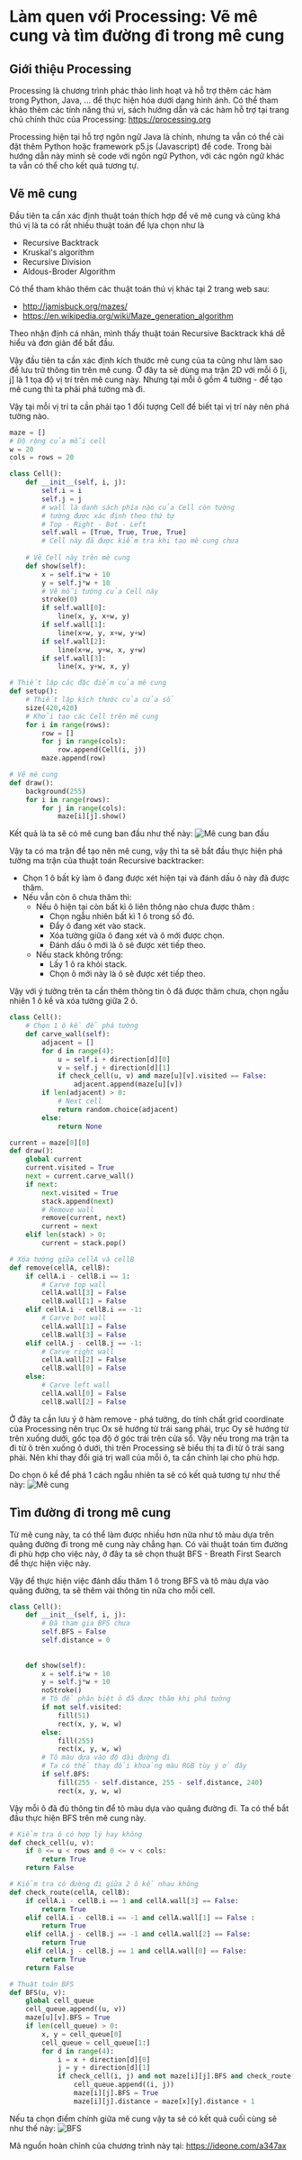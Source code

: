 # Làm quen với Processing: Vẽ mê cung và tìm đường đi trong mê cung

## Giới thiệu Processing
Processing là chương trình phác thảo linh hoạt và hỗ trợ thêm các hàm trong Python, Java, ... để thực hiện hóa dưới dạng hình ảnh. Có thể tham khảo thêm các tính năng thú vị, sách hướng dẫn và các hàm hỗ trợ tại trang chủ chính thức của Processing: https://processing.org

Processing hiện tại hỗ trợ ngôn ngữ Java là chính, nhưng ta vẫn có thể cài đặt thêm Python hoặc framework p5.js (Javascript) để code. Trong bài hướng dẫn này mình sẽ code với ngôn ngữ Python, với các ngôn ngữ khác ta vẫn có thể cho kết quả tương tự.

## Vẽ mê cung
Đầu tiên ta cần xác định thuật toán thích hợp để vẽ mê cung và cũng khá thú vị là ta có rất nhiều thuật toán để lựa chọn như là
- Recursive Backtrack
- Kruskal's algorithm
- Recursive Division
- Aldous-Broder Algorithm

Có thể tham khảo thêm các thuật toán thú vị khác tại 2 trang web sau:
- http://jamisbuck.org/mazes/
- https://en.wikipedia.org/wiki/Maze_generation_algorithm

Theo nhận định cá nhân, mình thấy thuật toán Recursive Backtrack khá dễ hiểu và đơn giản để bắt đầu.

Vậy đầu tiên ta cần xác định kích thước mê cung của ta cũng như làm sao để lưu trữ thông tin trên mê cung. Ở đây ta sẽ dùng ma trận 2D với mỗi ô [i, j] là 1 tọa độ vị trí trên mê cung này. Nhưng tại mỗi ô gồm 4 tường - để tạo mê cung thì ta phải phá tường mà đi. 

Vậy tại mỗi vị trí ta cần phải tạo 1 đối tượng Cell để biết tại vị trí này nên phá tường nào.

```python
maze = []
# Độ rộng của mỗi cell
w = 20
cols = rows = 20

class Cell():
    def __init__(self, i, j):
        self.i = i
        self.j = j
        # wall là danh sách phía nào của Cell còn tường
        # tường được xác định theo thứ tự
        # Top - Right - Bot - Left
        self.wall = [True, True, True, True]
        # Cell này đã được kiểm tra khi tạo mê cung chưa
    
    # Vẽ Cell này trên mê cung
    def show(self):
        x = self.i*w + 10
        y = self.j*w + 10
        # Vẽ mỗi tường của Cell này 
        stroke(0)
        if self.wall[0]:
            line(x, y, x+w, y)
        if self.wall[1]:
            line(x+w, y, x+w, y+w)
        if self.wall[2]:
            line(x+w, y+w, x, y+w)
        if self.wall[3]:
            line(x, y+w, x, y)

# Thiết lập các đặc điểm của mê cung
def setup():
    # Thiết lập kích thước của cửa sổ
    size(420,420)
    # Khởi tạo các Cell trên mê cung
    for i in range(rows):
        row = []
        for j in range(cols):
            row.append(Cell(i, j))
        maze.append(row)

# Vẽ mê cung
def draw():
    background(255)
    for i in range(rows):
        for j in range(cols):
            maze[i][j].show()
```
Kết quả là ta sẽ có mê cung ban đầu như thế này: 
![Mê cung ban đầu](maze1.jpg)

Vậy ta có ma trận để tạo nên mê cung, vậy thì ta sẽ bắt đầu thực hiện phá tường ma trận của thuật toán Recursive backtracker:
- Chọn 1 ô bất kỳ làm ô đang được xét hiện tại và đánh dấu ô này đã được thăm.
- Nếu vẫn còn ô chưa thăm thì:
    - Nếu ô hiện tại còn bất kì ô liên thông nào chưa được thăm :
        - Chọn ngẫu nhiên bất kì 1 ô trong số đó.
        - Đẩy ô đang xét vào stack.
        - Xóa tường giữa ô đang xét và ô mới được chọn.
        - Đánh dấu ô mới là ô sẽ được xét tiếp theo.
    - Nếu stack không trống:
        - Lấy 1 ô ra khỏi stack.
        - Chọn ô mới này là ô sẽ được xét tiếp theo.

Vậy với ý tưởng trên ta cần thêm thông tin ô đã được thăm chưa, chọn ngẫu nhiên 1 ô kề và xóa tường giữa 2 ô.
```python
class Cell():
    # Chọn 1 ô kề để phá tường
    def carve_wall(self):
        adjacent = []
        for d in range(4):
            u = self.i + direction[d][0]
            v = self.j + direction[d][1]
            if check_cell(u, v) and maze[u][v].visited == False:
                adjacent.append(maze[u][v])
        if len(adjacent) > 0:
            # Next cell
            return random.choice(adjacent)
        else:
            return None

current = maze[0][0]
def draw():
    global current
    current.visited = True
    next = current.carve_wall()
    if next:
        next.visited = True
        stack.append(next)
        # Remove wall
        remove(current, next)
        current = next
    elif len(stack) > 0:
        current = stack.pop()

# Xóa tường giữa cellA và cellB
def remove(cellA, cellB):
    if cellA.i - cellB.i == 1:
        # Carve top wall
        cellA.wall[3] = False
        cellB.wall[1] = False
    elif cellA.i - cellB.i == -1:
        # Carve bot wall
        cellA.wall[1] = False
        cellB.wall[3] = False
    elif cellA.j - cellB.j == -1:
        # Carve right wall
        cellA.wall[2] = False
        cellB.wall[0] = False
    else:
        # Carve left wall
        cellA.wall[0] = False
        cellB.wall[2] = False
```

Ở đây ta cần lưu ý ở hàm remove - phá tường, do tính chất grid coordinate của Processing nên trục Ox sẽ hướng từ trái sang phải, trục Oy sẽ hướng từ trên xuống dưới, gốc tọa độ ở góc trái trên cửa sổ. Vậy nếu trong ma trận ta đi từ ô trên xuống ô dưới, thì trên Processing sẽ biểu thị ta đi từ ô trái sang phải. Nên khi thay đổi giá trị wall của mỗi ô, ta cần chỉnh lại cho phù hợp.

Do chọn ô kề để phá 1 cách ngẫu nhiên ta sẽ có kết quả tương tự như thế này:
![Mê cung](maze2.jpg)

## Tìm đường đi trong mê cung
Từ mê cung này, ta có thể làm được nhiều hơn nữa như tô màu dựa trên quãng đường đi trong mê cung này chẳng hạn. Có vài thuật toán tìm đường đi phù hợp cho việc này, ở đây ta sẽ chọn thuật BFS - Breath First Search để thực hiện việc này.

Vậy để thực hiện việc đánh dấu thăm 1 ô trong BFS và tô màu dựa vào quãng đường, ta sẽ thêm vài thông tin nữa cho mỗi cell.
```python
class Cell():
    def __init__(self, i, j):
        # Đã tham gia BFS chưa
        self.BFS = False
        self.distance = 0
        
        
    def show(self):
        x = self.i*w + 10
        y = self.j*w + 10
        noStroke()
        # Tô để phân biệt ô đã được thăm khi phá tường
        if not self.visited:
            fill(51)
            rect(x, y, w, w)
        else:
            fill(255)
            rect(x, y, w, w)
        # Tô màu dựa vào độ dài đường đi
        # Ta có thể thay đổi khoảng màu RGB tùy ý ở đây
        if self.BFS:
            fill(255 - self.distance, 255 - self.distance, 240)
            rect(x, y, w, w)
```
Vậy mỗi ô đã đủ thông tin để tô màu dựa vào quãng đường đi. Ta có thể bắt đầu thực hiện BFS trên mê cung này.
```python
# Kiểm tra ô có hợp lý hay không
def check_cell(u, v):
    if 0 <= u < rows and 0 <= v < cols:
        return True
    return False

# Kiểm tra có đường đi giữa 2 ô kề nhau không
def check_route(cellA, cellB):
    if cellA.i - cellB.i == 1 and cellA.wall[3] == False:
        return True
    elif cellA.i - cellB.i == -1 and cellA.wall[1] == False :
        return True
    elif cellA.j - cellB.j == -1 and cellA.wall[2] == False:
        return True
    elif cellA.j - cellB.j == 1 and cellA.wall[0] == False:
        return True
    return False

# Thuật toán BFS
def BFS(u, v):
    global cell_queue
    cell_queue.append((u, v))
    maze[u][v].BFS = True
    if len(cell_queue) > 0:
        x, y = cell_queue[0]
        cell_queue = cell_queue[1:]
        for d in range(4):
            i = x + direction[d][0]
            j = y + direction[d][1]
            if check_cell(i, j) and not maze[i][j].BFS and check_route(maze[x][y], maze[i][j]):
                cell_queue.append((i, j))
                maze[i][j].BFS = True
                maze[i][j].distance = maze[x][y].distance + 1
```
Nếu ta chọn điểm chính giữa mê cung vậy ta sẽ có kết quả cuối cùng sẽ như thế này: 
![BFS](maze3.jpg)

Mã nguồn hoàn chỉnh của chương trình này tại: https://ideone.com/a347ax